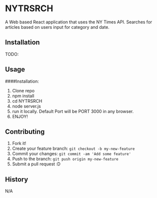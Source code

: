 
# NYTRSRCH

A Web based React application that uses the NY Times API. Searches for articles based on users input for category and date. 

## Installation

TODO: 

## Usage

####Installation: 

1. Clone repo
2. npm install
3. cd NYTRSRCH
4. node server.js
5. run it locally. Default Port will be PORT 3000 in any browser.
6. ENJOY! 

## Contributing

1. Fork it!
2. Create your feature branch: `git checkout -b my-new-feature`
3. Commit your changes: `git commit -am 'Add some feature'`
4. Push to the branch: `git push origin my-new-feature`
5. Submit a pull request :D

## History

N/A

